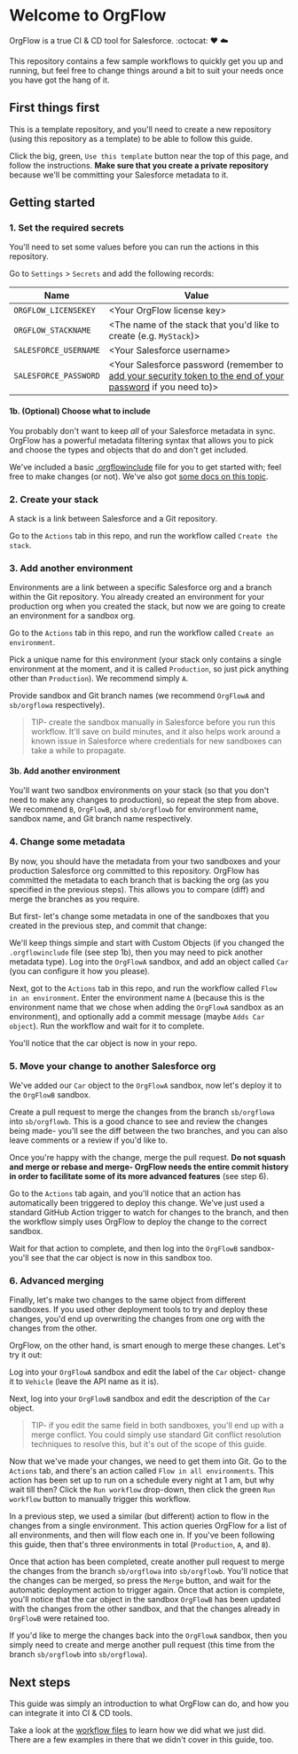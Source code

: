# Welcome to OrgFlow

OrgFlow is a true CI & CD tool for Salesforce. :octocat: ♥️ ☁️

This repository contains a few sample workflows to quickly get you up and running, but feel free to change things around a bit to suit your needs once you have got the hang of it.

## First things first
This is a template repository, and you'll need to create a new repository (using this repository as a template) to be able to follow this guide.

Click the big, green, `Use this template` button near the top of this page, and follow the instructions. **Make sure that you create a private repository** because we'll be committing your Salesforce metadata to it.

## Getting started

### 1. Set the required secrets
You'll need to set some values before you can run the actions in this repository. 

Go to `Settings` > `Secrets` and add the following records:

| Name | Value |
| --- | --- |
| `ORGFLOW_LICENSEKEY` | \<Your OrgFlow license key\> |
| `ORGFLOW_STACKNAME` | \<The name of the stack that you'd like to create (e.g. `MyStack`)\> |
| `SALESFORCE_USERNAME` | \<Your Salesforce username\> |
| `SALESFORCE_PASSWORD` | \<Your Salesforce password (remember to [add your security token to the end of your password](https://developer.salesforce.com/docs/atlas.en-us.api.meta/api/sforce_api_concepts_security.htm) if you need to)\> |


#### 1b. (Optional) Choose what to include
You probably don't want to keep *all* of your Salesforce metadata in sync. OrgFlow has a powerful metadata filtering syntax that allows you to pick and choose the types and objects that do and don't get included.

We've included a basic [.orgflowinclude](.orgflowinclude) file for you to get started with; feel free to make changes (or not). We've also got [some docs on this topic](https://docs.orgflow.io/reference/glossary/orgflow-include-file.html).

### 2. Create your stack
A stack is a link between Salesforce and a Git repository.

Go to the `Actions` tab in this repo, and run the workflow called `Create the stack`.

### 3. Add another environment
Environments are a link between a specific Salesforce org and a branch within the Git repository. You already created an environment for your production org when you created the stack, but now we are going to create an environment for a sandbox org.

Go to the `Actions` tab in this repo, and run the workflow called `Create an environment`.

Pick a unique name for this environment (your stack only contains a single environment at the moment, and it is called `Production`, so just pick anything other than `Production`). We recommend simply `A`.

Provide sandbox and Git branch names (we recommend `OrgFlowA` and `sb/orgflowa` respectively).

> TIP- create the sandbox manually in Salesforce before you run this workflow. It'll save on build minutes, and it also helps work around a known issue in Salesforce where credentials for new sandboxes can take a while to propagate.

#### 3b. Add another environment
You'll want two sandbox environments on your stack (so that you don't need to make any changes to production), so repeat the step from above. We recommend `B`, `OrgFlowB`, and `sb/orgflowb` for environment name, sandbox name, and Git branch name respectively.

### 4. Change some metadata
By now, you should have the metadata from your two sandboxes and your production Salesforce org committed to this repository. OrgFlow has committed the metadata to each branch that is backing the org (as you specified in the previous steps). This allows you to compare (diff) and merge the branches as you require.

But first- let's change some metadata in one of the sandboxes that you created in the previous step, and commit that change:

We'll keep things simple and start with Custom Objects (if you changed the `.orgflowinclude` file (see step 1b), then you may need to pick another metadata type). Log into the `OrgFlowA` sandbox, and add an object called `Car` (you can configure it how you please).

Next, got to the `Actions` tab in this repo, and run the workflow called `Flow in an environment`. Enter the environment name `A` (because this is the environment name that we chose when adding the `OrgFlowA` sandbox as an environment), and optionally add a commit message (maybe `Adds Car object`). Run the workflow and wait for it to complete.

You'll notice that the car object is now in your repo.

### 5. Move your change to another Salesforce org
We've added our `Car` object to the `OrgFlowA` sandbox, now let's deploy it to the `OrgFlowB` sandbox.

Create a pull request to merge the changes from the branch `sb/orgflowa` into `sb/orgflowb`. This is a good chance to see and review the changes being made- you'll see the diff between the two branches, and you can also leave comments or a review if you'd like to.

Once you're happy with the change, merge the pull request. **Do not squash and merge or rebase and merge- OrgFlow needs the entire commit history in order to facilitate some of its more advanced features** (see step 6).

Go to the `Actions` tab again, and you'll notice that an action has automatically been triggered to deploy this change. We've just used a standard GitHub Action trigger to watch for changes to the branch, and then the workflow simply uses OrgFlow to deploy the change to the correct sandbox.

Wait for that action to complete, and then log into the `OrgFlowB` sandbox- you'll see that the car object is now in this sandbox too.

### 6. Advanced merging
Finally, let's make two changes to the same object from different sandboxes. If you used other deployment tools to try and deploy these changes, you'd end up overwriting the changes from one org with the changes from the other.

OrgFlow, on the other hand, is smart enough to merge these changes. Let's try it out:

Log into your `OrgFlowA` sandbox and edit the label of the `Car` object- change it to `Vehicle` (leave the API name as it is).

Next, log into your `OrgFlowB` sandbox and edit the description of the `Car` object.

> TIP- if you edit the same field in both sandboxes, you'll end up with a merge conflict. You could simply use standard Git conflict resolution techniques to resolve this, but it's out of the scope of this guide.

Now that we've made your changes, we need to get them into Git. Go to the `Actions` tab, and there's an action called `Flow in all environments`. This action has been set up to run on a schedule every night at 1 am, but why wait till then? Click the `Run workflow` drop-down, then click the green `Run workflow` button to manually trigger this workflow.

In a previous step, we used a similar (but different) action to flow in the changes from a single environment. This action queries OrgFlow for a list of all environments, and then will flow each one in. If you've been following this guide, then that's three environments in total (`Production`, `A`, and `B`).

Once that action has been completed, create another pull request to merge the changes from the branch `sb/orgflowa` into `sb/orgflowb`. You'll notice that the changes can be merged, so press the `Merge` button, and wait for the automatic deployment action to trigger again. Once that action is complete, you'll notice that the car object in the sandbox `OrgFlowB` has been updated with the changes from the other sandbox, and that the changes already in `OrgFlowB` were retained too.

If you'd like to merge the changes back into the `OrgFlowA` sandbox, then you simply need to create and merge another pull request (this time from the branch `sb/orgflowb` into `sb/orgflowa`).

## Next steps
This guide was simply an introduction to what OrgFlow can do, and how you can integrate it into CI & CD tools.

Take a look at the [workflow files](.github/workflows) to learn how we did what we just did. There are a few examples in there that we didn't cover in this guide, too.
